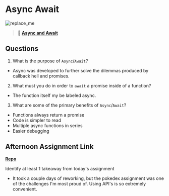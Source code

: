 # Async Await

![replace_me](https://codeworks.blob.core.windows.net/public/assets/img/illustrations/placeholder.svg)

> **📖 [Async and Await](https://codeworksacademy.com/fs-student-guide/resources/wk4/03-Async-Await)**

## Questions

1. What is the purpose of `Async`/`Await`?

- Async was developed to further solve the dilemmas produced by callback hell and promises.

2. What must you do in order to  `await` a promise inside of a function?

- The function itself my be labeled async.

3. What are some of the primary benefits of `Async`/`Await`?

- Functions always return a promise
- Code is simpler to read
- Multiple async functions in series
- Easier debugging

## Afternoon Assignment Link

**[Repo](https://github.com/sbyoungblood/pokedex)**

Identify at least 1 takeaway from today's assignment

- It took a couple days of reworking, but the pokedex assignment was one of the challenges I'm most proud of. Using API's is so extremely convenient.
